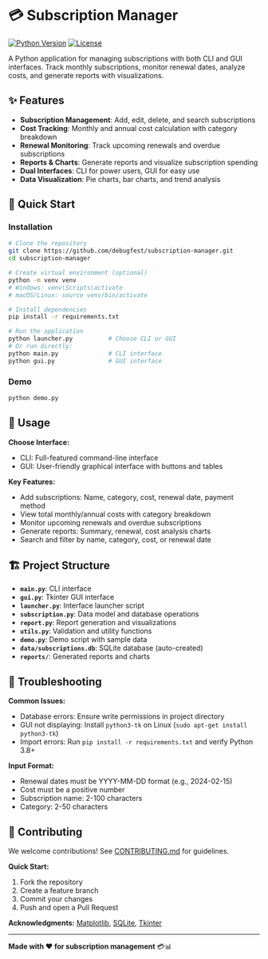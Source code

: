 # 💳 Subscription Manager

[![Python Version](https://img.shields.io/badge/python-3.8%2B-blue.svg)](https://python.org)
[![License](https://img.shields.io/badge/license-MIT-green.svg)](LICENSE)

A Python application for managing subscriptions with both CLI and GUI interfaces. Track monthly subscriptions, monitor renewal dates, analyze costs, and generate reports with visualizations.

## ✨ Features

- **Subscription Management**: Add, edit, delete, and search subscriptions
- **Cost Tracking**: Monthly and annual cost calculation with category breakdown
- **Renewal Monitoring**: Track upcoming renewals and overdue subscriptions
- **Reports & Charts**: Generate reports and visualize subscription spending
- **Dual Interfaces**: CLI for power users, GUI for easy use
- **Data Visualization**: Pie charts, bar charts, and trend analysis

## 🚀 Quick Start

### Installation

```bash
# Clone the repository
git clone https://github.com/debugfest/subscription-manager.git
cd subscription-manager

# Create virtual environment (optional)
python -m venv venv
# Windows: venv\Scripts\activate
# macOS/Linux: source venv/bin/activate

# Install dependencies
pip install -r requirements.txt

# Run the application
python launcher.py          # Choose CLI or GUI
# Or run directly:
python main.py              # CLI interface
python gui.py               # GUI interface
```

### Demo

```bash
python demo.py
```

## 📖 Usage

**Choose Interface:**
- CLI: Full-featured command-line interface
- GUI: User-friendly graphical interface with buttons and tables

**Key Features:**
- Add subscriptions: Name, category, cost, renewal date, payment method
- View total monthly/annual costs with category breakdown
- Monitor upcoming renewals and overdue subscriptions
- Generate reports: Summary, renewal, cost analysis charts
- Search and filter by name, category, cost, or renewal date

## 🏗️ Project Structure

- **`main.py`**: CLI interface
- **`gui.py`**: Tkinter GUI interface
- **`launcher.py`**: Interface launcher script
- **`subscription.py`**: Data model and database operations
- **`report.py`**: Report generation and visualizations
- **`utils.py`**: Validation and utility functions
- **`demo.py`**: Demo script with sample data
- **`data/subscriptions.db`**: SQLite database (auto-created)
- **`reports/`**: Generated reports and charts

## 🐛 Troubleshooting

**Common Issues:**
- Database errors: Ensure write permissions in project directory
- GUI not displaying: Install `python3-tk` on Linux (`sudo apt-get install python3-tk`)
- Import errors: Run `pip install -r requirements.txt` and verify Python 3.8+

**Input Format:**
- Renewal dates must be YYYY-MM-DD format (e.g., 2024-02-15)
- Cost must be a positive number
- Subscription name: 2-100 characters
- Category: 2-50 characters

## 🤝 Contributing

We welcome contributions! See [CONTRIBUTING.md](CONTRIBUTING.md) for guidelines.

**Quick Start:**
1. Fork the repository
2. Create a feature branch
3. Commit your changes
4. Push and open a Pull Request


**Acknowledgments:** [Matplotlib](https://matplotlib.org/), [SQLite](https://www.sqlite.org/), [Tkinter](https://docs.python.org/3/library/tkinter.html)

---

**Made with ❤️ for subscription management** 💳📊
